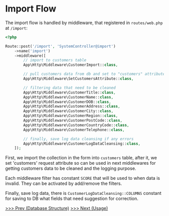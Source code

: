 Import Flow
===========

The import flow is handled by middleware, that registered in `routes/web.php` at `/import`:

```php
<?php

Route::post('/import', 'SystemController@import')
    ->name('import')
    ->middleware([
        // import to customers table
        App\Http\Middleware\CustomerImport::class,

        // pull customers data from db and set to "customers" attributes in Request instance
        App\Http\Middleware\SetCustomersAttribute::class,

        // filtering data that need to be cleaned
        App\Http\Middleware\CustomerTitle::class,
        App\Http\Middleware\CustomerName::class,
        App\Http\Middleware\CustomerDOB::class,
        App\Http\Middleware\CustomerAddress::class,
        App\Http\Middleware\CustomerCity::class,
        App\Http\Middleware\CustomerRegion::class,
        App\Http\Middleware\CustomerPostCode::class,
        App\Http\Middleware\CustomerCountryCode::class,
        App\Http\Middleware\CustomerTelephone::class,

        // finally, save log data cleansing if any errors
        App\Http\Middleware\CustomerLogDataCleansing::class,
    ]);
```

First, we import the collection in the form into `customers` table, after it, we set 'customers' request attribute so can be used in next middlewares for getting customers data to be cleaned and the logging purpose.

Each middleware filter has constant `SCORE` that will be used to when data is invalid. They can be activated by add/remove the filters.

Finally, save log data, there is `CustomerLogDataCleansing::COLUMNS` constant for saving to DB what fields that need suggestion for correction.

[>>> Prev (Database Structure)](/docs/database-structure.md)
[>>> Next (Usage)](/docs/usage.md)